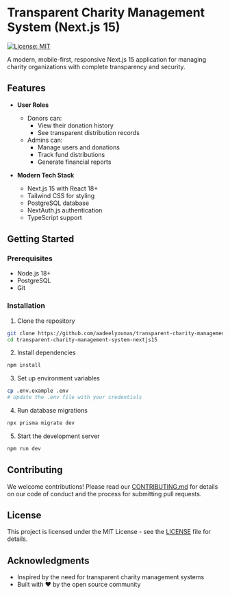 # Transparent Charity Management System (Next.js 15)

[![License: MIT](https://img.shields.io/badge/License-MIT-yellow.svg)](https://opensource.org/licenses/MIT)

A modern, mobile-first, responsive Next.js 15 application for managing charity organizations with complete transparency and security.

## Features

- **User Roles**
  - Donors can:
    - View their donation history
    - See transparent distribution records
  - Admins can:
    - Manage users and donations
    - Track fund distributions
    - Generate financial reports

- **Modern Tech Stack**
  - Next.js 15 with React 18+
  - Tailwind CSS for styling
  - PostgreSQL database
  - NextAuth.js authentication
  - TypeScript support

## Getting Started

### Prerequisites
- Node.js 18+
- PostgreSQL
- Git

### Installation
1. Clone the repository
```bash
git clone https://github.com/aadeelyounas/transparent-charity-management-system-nextjs15.git
cd transparent-charity-management-system-nextjs15
```

2. Install dependencies
```bash
npm install
```

3. Set up environment variables
```bash
cp .env.example .env
# Update the .env file with your credentials
```

4. Run database migrations
```bash
npx prisma migrate dev
```

5. Start the development server
```bash
npm run dev
```

## Contributing
We welcome contributions! Please read our [CONTRIBUTING.md](CONTRIBUTING.md) for details on our code of conduct and the process for submitting pull requests.

## License
This project is licensed under the MIT License - see the [LICENSE](LICENSE) file for details.

## Acknowledgments
- Inspired by the need for transparent charity management systems
- Built with ❤️ by the open source community
